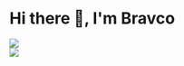 <h1>Hi there 👋, I'm Bravco</h1>
<div>
  <img align="center" src="https://github-stats.liuli.lol/api/top-langs/?username=Bravco&layout=compact&theme=vue-dark"/>
</div>
<div>
  <img align="center" src="https://github-readme-streak-stats.herokuapp.com/?user=bravco&theme=vue-dark"/>
</div>